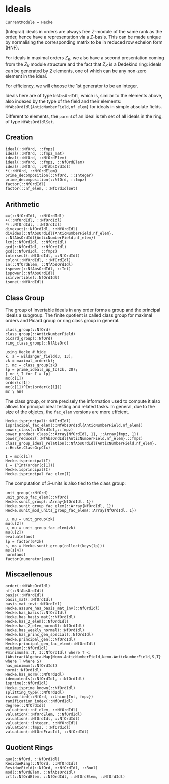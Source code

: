 # Ideals
```@meta
CurrentModule = Hecke
```


(Integral) ideals in orders are always free $Z$-module of the same rank as the
order, hence have a representation via a $Z$-basis. This can be made unique
by normalising the corresponding matrix to be in reduced row echelon form 
(HNF).

For ideals in maximal orders $Z_K$, we also have a second presentation coming
from the $Z_K$ module structure and the fact that $Z_K$ is a Dedekind ring:
ideals can be generated by 2 elements, one of which can be any non-zero
element in the ideal.

For efficiency, we will choose the 1st generator to be an integer.

Ideals here are of type `NfAbsOrdIdl`, which is, similar to the elements
above, also indexed by the type of the field and their elements:
`NfAbsOrdIdl{AnticNumberField,nf_elem}` for ideals in
simple absolute fields.

Different to elements, the `parent`of an ideal is teh set of all ideals
in the ring, of type `NfAbsOrdIdlSet`.

## Creation

```@docs
ideal(::NfOrd, ::fmpz)
ideal(::NfOrd, ::fmpz_mat)
ideal(::NfOrd, ::NfOrdElem)
ideal(::NfOrd, ::fmpz, ::NfOrdElem)
ideal(::NfOrd, ::NfAbsOrdIdl)
*(::NfOrd, ::NfOrdElem)
prime_decomposition(::NfOrd, ::Integer)
prime_decomposition(::NfOrd, ::fmpz)
factor(::NfOrdIdl)
factor(::nf_elem, ::NfOrdIdlSet)
```

## Arithmetic

```@docs
==(::NfOrdIdl, ::NfOrdIdl)
+(::NfOrdIdl, ::NfOrdIdl)
*(::NfOrdIdl, ::NfOrdIdl)
divexact(::NfOrdIdl, ::NfOrdIdl)
divides(::NfAbsOrdIdl{AnticNumberField,nf_elem}, ::NfAbsOrdIdl{AnticNumberField,nf_elem})
lcm(::NfOrdIdl, ::NfOrdIdl)
gcd(::NfOrdIdl, ::NfOrdIdl)
gcd(::NfOrdIdl, ::fmpz)
intersect(::NfOrdIdl, ::NfOrdIdl)
colon(::NfOrdIdl, ::NfOrdIdl)
in(::NfOrdElem, ::NfAbsOrdIdl)
ispower(::NfAbsOrdIdl, ::Int)
ispower(::NfAbsOrdIdl)
isinvertible(::NfOrdIdl)
isone(::NfOrdIdl)
```

## Class Group

The group of invertable ideals in any order forms a group and the principal
ideals a subgroup.  The finite quotient is called class group for maximal orders
and Picard group
or ring class group in general.

```@docs
class_group(::NfOrd)
class_group(::AnticNumberField)
picard_group(::NfOrd)
ring_class_group(::NfAbsOrd)
```

```@repl 2
using Hecke # hide
k, a = wildanger_field(3, 13);
zk = maximal_order(k);
c, mc = class_group(zk)
lp = prime_ideals_up_to(zk, 20);
[ mc \ I for I = lp]
mc(c[1])
order(c[1])
mc(c[1])^Int(order(c[1]))
mc \ ans
```


The class group, or more precisely the information used to compute it
also allows for principal ideal testing and related tasks. 
In general, due to the size of the objetcs, the ```fac_elem``` versions are
more effcient.

```@docs
Hecke.isprincipal(::NfOrdIdl)
isprincipal_fac_elem(::NfAbsOrdIdl{AnticNumberField,nf_elem})
power_class(::NfOrdIdl,::fmpz)
power_product_class(::Array{NfOrdIdl, 1}, ::Array{fmpz, 1})
power_reduce2(::NfAbsOrdIdl{AnticNumberField,nf_elem},::fmpz)
class_group_ideal_relation(::NfAbsOrdIdl{AnticNumberField,nf_elem}, ::Hecke.ClassGrpCtx)
```
```@repl 2
I = mc(c[1])
Hecke.isprincipal(I)
I = I^Int(order(c[1]))
Hecke.isprincipal(I)
Hecke.isprincipal_fac_elem(I)
```

The computation of $S$-units is also tied to the class group:

```@docs
unit_group(::NfOrd)
unit_group_fac_elem(::NfOrd)
Hecke.sunit_group(::Array{NfOrdIdl, 1})
Hecke.sunit_group_fac_elem(::Array{NfOrdIdl, 1})
Hecke.sunit_mod_units_group_fac_elem(::Array{NfOrdIdl, 1})
```

```@repl 2
u, mu = unit_group(zk)
mu(u[2])
u, mu = unit_group_fac_elem(zk)
mu(u[2])
evaluate(ans)
lp = factor(6*zk)
s, ms = Hecke.sunit_group(collect(keys(lp)))
ms(s[4])
norm(ans)
factor(numerator(ans))
```

## Miscaellenous

```@docs
order(::NfAbsOrdIdl)
nf(::NfAbsOrdIdl)
basis(::NfOrdIdl)
basis_mat(::NfOrdIdl)
basis_mat_inv(::NfOrdIdl)
Hecke.assure_has_basis_mat_inv(::NfOrdIdl)
Hecke.has_basis(::NfOrdIdl)
Hecke.has_basis_mat(::NfOrdIdl)
Hecke.has_2_elem(::NfOrdIdl)
Hecke.has_2_elem_normal(::NfOrdIdl)
Hecke.has_weakly_normal(::NfOrdIdl)
Hecke.has_princ_gen_special(::NfOrdIdl)
Hecke.principal_gen(::NfOrdIdl)
Hecke.principal_gen_fac_elem(::NfOrdIdl)
minimum(::NfOrdIdl)
#minimum(m::T, I::NfOrdIdl) where T <: (AbstractAlgebra.Map{Nemo.AnticNumberField,Nemo.AnticNumberField,S,T} where T where S)
has_minimum(::NfOrdIdl)
norm(::NfOrdIdl)
Hecke.has_norm(::NfOrdIdl)
idempotents(::NfOrdIdl, ::NfOrdIdl)
isprime(::NfOrdIdl)
Hecke.isprime_known(::NfOrdIdl)
splitting_type(::NfOrdIdl)
isramified(::NfOrd, ::Union{Int, fmpz})
ramification_index(::NfOrdIdl)
degree(::NfOrdIdl)
valuation(::nf_elem, ::NfOrdIdl)
valuation(::NfOrdElem, ::NfOrdIdl)
valuation(::NfOrdIdl, ::NfOrdIdl)
valuation(::Integer, ::NfOrdIdl)
valuation(::fmpz, ::NfOrdIdl)
valuation(::NfOrdFracIdl, ::NfOrdIdl)
```

## Quotient Rings

```@docs
quo(::NfOrd, ::NfOrdIdl)
ResidueRing(::NfOrd, ::NfOrdIdl)
ResidueField(::NfOrd, ::NfOrdIdl, ::Bool)
mod(::NfOrdElem, ::NfAbsOrdIdl)
crt(::NfOrdElem, ::NfOrdIdl, ::NfOrdElem, ::NfOrdIdl)
```

